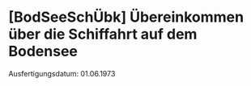 # [BodSeeSchÜbk] Übereinkommen über die Schiffahrt auf dem Bodensee

Ausfertigungsdatum: 01.06.1973

 
